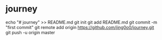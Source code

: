 # journey
echo "# journey" >> README.md
git init
git add README.md
git commit -m "first commit"
git remote add origin https://github.com/jing0o0/journey.git
git push -u origin master
